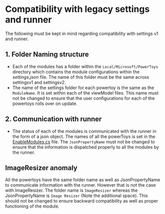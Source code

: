 # Compatibility with legacy settings and runner

The following must be kept in mind regarding compatibility with settings v1 and runner.

## 1. Folder Naming structure

- Each of the modules has a folder within the `Local/Microsoft/PowerToys` directory which contains the module configurations within the _settings.json_ file. The name of this folder must be the same across settingsv1 and settingsv2.
- The name of the settings folder for each powertoy is the same as the `ModuleName`. It is set within each of the viewModel files. This name must not be changed to ensure that the user configurations for each of the powertoys rolls over on update.

## 2. Communication with runner

- The status of each of the modules is communicated with the runner in the form of a json object. The names of all the powerToys is set in the [EnableModules.cs](src/settings-ui/Settings.UI.Library/EnabledModules.cs) file. The `JsonPropertyName` must not be changed to ensure that the information is dispatched properly to all the modules by the runner.

## ImageResizer anomaly

All the powertoys have the same folder name as well as JsonPropertyName to communicate information with the runner. However that is not the case with ImageResizer. The folder name is `ImageResizer` whereas the JsonPropertyName is `Image Resizer` (Note the additional space). This should not be changed to ensure backward compatibility as well as proper functioning of the module.
